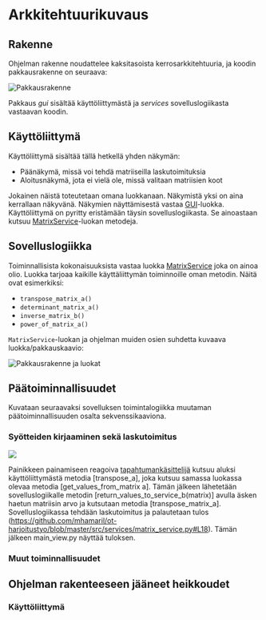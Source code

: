 # Arkkitehtuurikuvaus

## Rakenne

Ohjelman rakenne noudattelee kaksitasoista kerrosarkkitehtuuria, ja koodin pakkausrakenne on seuraava:

![Pakkausrakenne](./kuvat/arkkitehtuuri-pakkaus.png)

Pakkaus _gui_ sisältää käyttöliittymästä ja _services_ sovelluslogiikasta vastaavan koodin.

## Käyttöliittymä

Käyttöliittymä sisältää tällä hetkellä yhden näkymän:

- Päänäkymä, missä voi tehdä matriiseilla laskutoimituksia
- Aloitusnäkymä, jota ei vielä ole, missä valitaan matriisien koot

Jokainen näistä toteutetaan omana luokkanaan. Näkymistä yksi on aina kerrallaan näkyvänä. Näkymien näyttämisestä vastaa [GUI](../src/gui/gui.py)-luokka. Käyttöliittymä on pyritty eristämään täysin sovelluslogiikasta. Se ainoastaan kutsuu [MatrixService](../src/services/matrix_service.py)-luokan metodeja.

## Sovelluslogiikka

Toiminnallisista kokonaisuuksista vastaa luokka [MatrixService](../src/services/matrix_service.py) joka on ainoa olio. Luokka tarjoaa kaikille käyttäliittymän toiminnoille oman metodin. Näitä ovat esimerkiksi:

- `transpose_matrix_a()`
- `determinant_matrix_a()`
- `inverse_matrix_b()`
- `power_of_matrix_a()`

`MatrixService`-luokan ja ohjelman muiden osien suhdetta kuvaava luokka/pakkauskaavio:

![Pakkausrakenne ja luokat](./kuvat/arkkitehtuuri-pakkaus-luokat.png)

## Päätoiminnallisuudet

Kuvataan seuraavaksi sovelluksen toimintalogiikka muutaman päätoiminnallisuuden osalta sekvenssikaaviona.

### Syötteiden kirjaaminen sekä laskutoimitus

![](./kuvat/sekvenssi-kirjautuminen.png)

Painikkeen painamiseen reagoiva [tapahtumankäsittelijä](../src/gui/main_view.py#L90) kutsuu aluksi käyttöliittymästä metodia [transpose_a], joka kutsuu samassa luokassa olevaa metodia [get_values_from_matrix a]. Tämän jälkeen lähetetään sovelluslogiikalle metodin [return_values_to_service_b(matrix)] avulla äsken haetun matriisin arvo ja kutsutaan metodia [transpose_matrix_a]. Sovelluslogiikassa tehdään laskutoimitus ja palautetaan tulos (https://github.com/mhamaril/ot-harjoitustyo/blob/master/src/services/matrix_service.py#L18). Tämän jälkeen main_view.py näyttää tuloksen.
### Muut toiminnallisuudet

## Ohjelman rakenteeseen jääneet heikkoudet

### Käyttöliittymä
